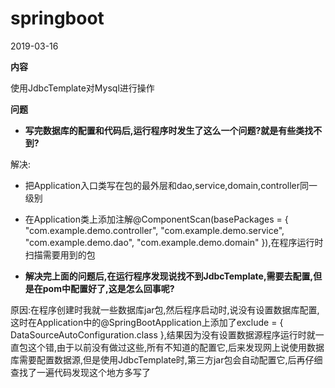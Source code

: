 # springboot

2019-03-16

**内容**

使用JdbcTemplate对Mysql进行操作

**问题**
* **写完数据库的配置和代码后,运行程序时发生了这么一个问题?就是有些类找不到?**</br>

解决:

* 把Application入口类写在包的最外层和dao,service,domain,controller同一级别
* 在Application类上添加注解@ComponentScan(basePackages = { "com.example.demo.controller", "com.example.demo.service", "com.example.demo.dao",
"com.example.demo.domain" }),在程序运行时扫描需要用到的包


* **解决完上面的问题后,在运行程序发现说找不到JdbcTemplate,需要去配置,但是在pom中配置好了,这是怎么回事呢?**

原因:在程序创建时我就一些数据库jar包,然后程序启动时,说没有设置数据库配置,这时在Application中的@SpringBootApplication上添加了exclude = { DataSourceAutoConfiguration.class },结果因为没有设置数据源程序运行时就一直包这个错,由于以前没有做过这些,所有不知道的配置它,后来发现网上说使用数据库需要配置数据源,但是使用JdbcTemplate时,第三方jar包会自动配置它,后再仔细查找了一遍代码发现这个地方多写了
